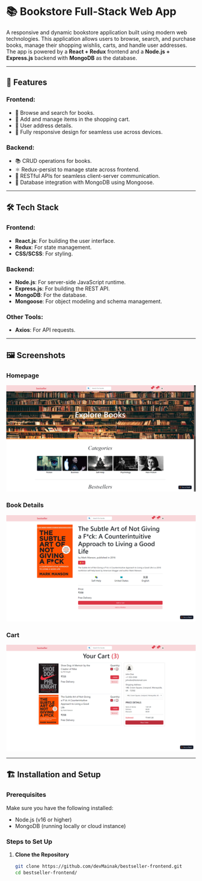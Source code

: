 # 📚 Bookstore Full-Stack Web App

A responsive and dynamic bookstore application built using modern web technologies. This application allows users to browse, search, and purchase books, manage their shopping wishlis, carts, and handle user addresses. The app is powered by a **React + Redux** frontend and a **Node.js + Express.js** backend with **MongoDB** as the database.

---

## 🚀 Features

### Frontend:
- 📖 Browse and search for books.
- 🛒 Add and manage items in the shopping cart.
- 👤 User address details.
- 🎨 Fully responsive design for seamless use across devices.

### Backend:
- 📚 CRUD operations for books.
- ⚛️ Redux-persist to manage state across frontend.
- 📜 RESTful APIs for seamless client-server communication.
- 💾 Database integration with MongoDB using Mongoose.

---

## 🛠️ Tech Stack

### Frontend:
- **React.js**: For building the user interface.
- **Redux**: For state management.
- **CSS/SCSS**: For styling.

### Backend:
- **Node.js**: For server-side JavaScript runtime.
- **Express.js**: For building the REST API.
- **MongoDB**: For the database.
- **Mongoose**: For object modeling and schema management.

### Other Tools:
- **Axios**: For API requests.

---

## 🖼️ Screenshots

### Homepage
![Homepage Screenshot](./public/Home.png)

### Book Details
![Book Details Screenshot](./public/Book%20details.png)

### Cart
![Cart Screenshot](./public/Cart.png)


---

## 🏗️ Installation and Setup

### Prerequisites
Make sure you have the following installed:
- Node.js (v16 or higher)
- MongoDB (running locally or cloud instance)

### Steps to Set Up

1. **Clone the Repository**
   ```bash
   git clone https://github.com/devMainak/bestseller-frontend.git
   cd bestseller-frontend/
